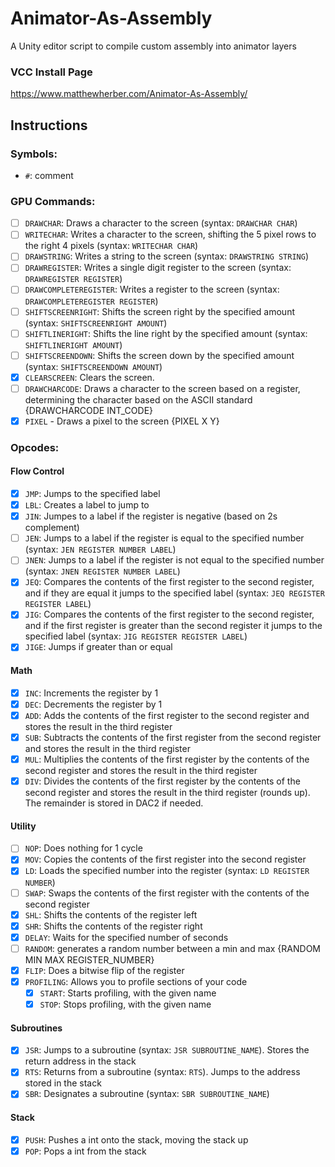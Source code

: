 # Animator-As-Assembly
A Unity editor script to compile custom assembly into animator layers

### VCC Install Page
https://www.matthewherber.com/Animator-As-Assembly/

## Instructions
### Symbols:
- `#`: comment

### GPU Commands:
- [ ] `DRAWCHAR`: Draws a character to the screen (syntax: `DRAWCHAR CHAR`)
- [ ] `WRITECHAR`: Writes a character to the screen, shifting the 5 pixel rows to the right 4 pixels (syntax: `WRITECHAR CHAR`)
- [ ] `DRAWSTRING`: Writes a string to the screen (syntax: `DRAWSTRING STRING`)
- [ ] `DRAWREGISTER`: Writes a single digit register to the screen (syntax: `DRAWREGISTER REGISTER`)
- [ ] `DRAWCOMPLETEREGISTER`: Writes a register to the screen (syntax: `DRAWCOMPLETEREGISTER REGISTER`)
- [ ] `SHIFTSCREENRIGHT`: Shifts the screen right by the specified amount (syntax: `SHIFTSCREENRIGHT AMOUNT`)
- [ ] `SHIFTLINERIGHT`: Shifts the line right by the specified amount (syntax: `SHIFTLINERIGHT AMOUNT`)
- [ ] `SHIFTSCREENDOWN`: Shifts the screen down by the specified amount (syntax: `SHIFTSCREENDOWN AMOUNT`)
- [x] `CLEARSCREEN`: Clears the screen.
- [ ] `DRAWCHARCODE`: Draws a character to the screen based on a register, determining the character based on the ASCII standard {DRAWCHARCODE INT_CODE}
- [x] `PIXEL` - Draws a pixel to the screen {PIXEL X Y}

### Opcodes:
#### Flow Control
- [x] `JMP`: Jumps to the specified label
- [x] `LBL`: Creates a label to jump to
- [x] `JIN`: Jumpes to a label if the register is negative (based on 2s complement)
- [ ] `JEN`: Jumps to a label if the register is equal to the specified number (syntax: `JEN REGISTER NUMBER LABEL`)
- [ ] `JNEN`: Jumps to a label if the register is not equal to the specified number (syntax: `JNEN REGISTER NUMBER LABEL`)
- [x] `JEQ`: Compares the contents of the first register to the second register, and if they are equal it jumps to the specified label (syntax: `JEQ REGISTER REGISTER LABEL`)
- [x] `JIG`: Compares the contents of the first register to the second register, and if the first register is greater than the second register it jumps to the specified label (syntax: `JIG REGISTER REGISTER LABEL`)
- [x] `JIGE`: Jumps if greater than or equal
#### Math
- [x] `INC`: Increments the register by 1
- [x] `DEC`: Decrements the register by 1
- [x] `ADD`: Adds the contents of the first register to the second register and stores the result in the third register
- [x] `SUB`: Subtracts the contents of the first register from the second register and stores the result in the third register
- [x] `MUL`: Multiplies the contents of the first register by the contents of the second register and stores the result in the third register
- [x] `DIV`: Divides the contents of the first register by the contents of the second register and stores the result in the third register (rounds up). The remainder is stored in DAC2 if needed.

#### Utility
- [ ] `NOP`: Does nothing for 1 cycle
- [x] `MOV`: Copies the contents of the first register into the second register
- [x] `LD`: Loads the specified number into the register (syntax: `LD REGISTER NUMBER`)
- [ ] `SWAP`: Swaps the contents of the first register with the contents of the second register
- [x] `SHL`: Shifts the contents of the register left
- [x] `SHR`: Shifts the contents of the register right
- [x] `DELAY`: Waits for the specified number of seconds
- [ ] `RANDOM`: generates a random number between a min and max {RANDOM MIN MAX REGISTER_NUMBER}
- [x] `FLIP`: Does a bitwise flip of the register
- [x] `PROFILING`: Allows you to profile sections of your code
  - [x] `START`: Starts profiling, with the given name
  - [x] `STOP`: Stops profiling, with the given name

#### Subroutines
- [x] `JSR`: Jumps to a subroutine (syntax: `JSR SUBROUTINE_NAME`). Stores the return address in the stack
- [x] `RTS`: Returns from a subroutine (syntax: `RTS`). Jumps to the address stored in the stack
- [x] `SBR`: Designates a subroutine (syntax: `SBR SUBROUTINE_NAME`)

#### Stack
- [x] `PUSH`: Pushes a int onto the stack, moving the stack up
- [x] `POP`: Pops a int from the stack
